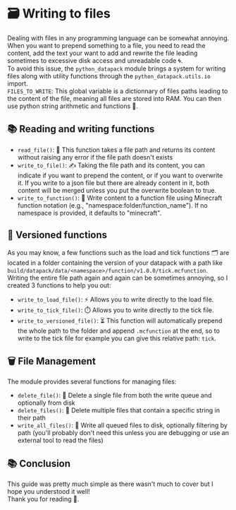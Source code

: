 
# 🗃️ Writing to files
Dealing with files in any programming language can be somewhat annoying. When you want to prepend something to a file, you need to read the content, add the text your want to add and rewrite the file leading sometimes to excessive disk access and unreadable code 🌀.<br>
To avoid this issue, the `python_datapack` module brings a system for writing files along with utility functions through the `python_datapack.utils.io` import.<br>
`FILES_TO_WRITE`: This global variable is a dictionnary of files paths leading to the content of the file, meaning all files are stored into RAM. You can then use python string arithmetic and functions 💾.


## 📚 Reading and writing functions
- `read_file()`: 📖 This function takes a file path and returns its content without raising any error if the file path doesn't exists
- `write_to_file()`: ✍️ Taking the file path and its content, you can indicate if you want to prepend the content, or if you want to overwrite it. If you write to a json file but there are already content in it, both content will be merged unless you put the overwrite boolean to true.
- `write_to_function()`: 📝 Write content to a function file using Minecraft function notation (e.g., "namespace:folder/function_name"). If no namespace is provided, it defaults to "minecraft".


## 🔧 Versioned functions
As you may know, a few functions such as the load and tick functions 🗂️ are located in a folder containing the version of your datapack with a path like `build/datapack/data/<namespace>/function/v1.0.0/tick.mcfunction`.<br>
Writing the entire file path again and again can be sometimes annoying, so I created 3 functions to help you out:
- `write_to_load_file()`: ⚡ Allows you to write directly to the load file.
- `write_to_tick_file()`: ⏱️ Allows you to write directly to the tick file.
- `write_to_versioned_file()`: ⏳ This function will automatically prepend the whole path to the folder and append `.mcfunction` at the end, so to write to the tick file for example you can give this relative path: `tick`.


## 🗑️ File Management
The module provides several functions for managing files:
- `delete_file()`: 🚫 Delete a single file from both the write queue and optionally from disk
- `delete_files()`: 🧹 Delete multiple files that contain a specific string in their path
- `write_all_files()`: 💾 Write all queued files to disk, optionally filtering by path (you'll probably don't need this unless you are debugging or use an external tool to read the files)


## 📚 Conclusion
This guide was pretty much simple as there wasn't much to cover but I hope you understood it well!<br>
Thank you for reading 🙌.

